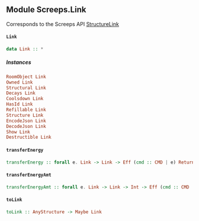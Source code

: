 ## Module Screeps.Link

Corresponds to the Screeps API [StructureLink](http://support.screeps.com/hc/en-us/articles/208436275-StructureLink)

#### `Link`

``` purescript
data Link :: *
```

##### Instances
``` purescript
RoomObject Link
Owned Link
Structural Link
Decays Link
Coolsdown Link
HasId Link
Refillable Link
Structure Link
EncodeJson Link
DecodeJson Link
Show Link
Destructible Link
```

#### `transferEnergy`

``` purescript
transferEnergy :: forall e. Link -> Link -> Eff (cmd :: CMD | e) ReturnCode
```

#### `transferEnergyAmt`

``` purescript
transferEnergyAmt :: forall e. Link -> Link -> Int -> Eff (cmd :: CMD | e) ReturnCode
```

#### `toLink`

``` purescript
toLink :: AnyStructure -> Maybe Link
```


